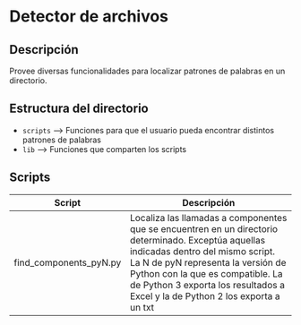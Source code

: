 # Detector de archivos

## Descripción

Provee diversas funcionalidades para localizar patrones de palabras en un directorio.

## Estructura del directorio

- `scripts` --> Funciones para que el usuario pueda encontrar distintos patrones de palabras
- `lib` --> Funciones que comparten los scripts

## Scripts

| Script                 | Descripción                                                                  |
| ---------------------- | ---------------------------------------------------------------------------- |
| find_components_pyN.py | Localiza las llamadas a componentes que se encuentren en un directorio determinado. Exceptúa aquellas indicadas dentro del mismo script. La N de pyN representa la versión de Python con la que es compatible. La de Python 3 exporta los resultados a Excel y la de Python 2 los exporta a un txt |

